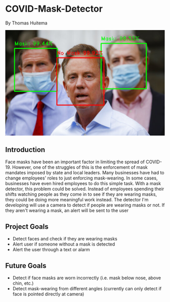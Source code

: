 # COVID-Mask-Detector
By Thomas Huitema

![image of predicting masks on faces](images/facedetect01.png)
## Introduction
Face masks have been an important factor in limiting the spread of COVID-19. However, one of the struggles of this is the enforcement of mask mandates imposed by state and local leaders. Many businesses have had to change employees' roles to just enforcing mask-wearing. In some cases, businesses have even hired employees to do this simple task. With a mask detector, this problem could be solved. Instead of employees spending their shifts watching people as they come in to see if they are wearing masks, they could be doing more meaningful work instead. The detector I'm developing will use a camera to detect if people are wearing masks or not. If they aren't wearing a mask, an alert will be sent to the user

## Project Goals
- Detect faces and check if they are wearing masks
- Alert user if someone without a mask is detected
- Alert the user through a text or alarm

## Future Goals
- Detect if face masks are worn incorrectly (i.e. mask below nose, above chin, etc.)
- Detect mask-wearing from different angles (currently can only detect if face is pointed directly at camera)
